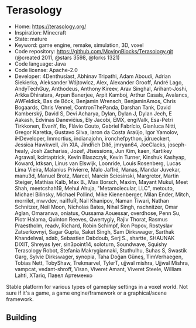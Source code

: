 # Terasology

- Home: https://terasology.org/
- Inspiration: Minecraft
- State: mature
- Keyword: game engine, remake, simulation, 3D, voxel
- Code repository: https://github.com/MovingBlocks/Terasology.git (@created 2011, @stars 3598, @forks 1321)
- Code language: Java
- Code license: Apache-2.0
- Developer: 4Denthusiast, Abhinav Tripathi, Adam Aboudi, Adrian Siekierka, Aleksander Wójtowicz, Alex, Alexander Grooff, André Lago, AndyTechGuy, Anthodeus, Anthony Kireev, Arav Singhal, Arihant-Joshi, Arkka Dhiratara, Arpan Banerjee, Arpit Kamboj, Arthur Casals, Avalancs, AWFeldick, Bas de Böck, Benjamin Wrensch, BenjaminAmos, Chris Bogaards, Chris Vennel, ContronThePanda, Darshan Tank, David Kamberský, David S, Devi Acharya, Dylan, Dylan J, Dylan Jech, E Aakash, Edvinas Danevičius, Ely Jacobi, EMX, engiValk, Esa-Petri Tirkkonen, EvanY, flo, Flávio Couto, Gabriel Fabrício, Gianluca Nitti, Gregor Karetka, Gustavo Silva, Iaron da Costa Araújo, Igor Yamolov, iHDeveloper, Immortius, indianajohn, ironchefpython, jdrueckert, Jessica Hawkwell, Jin XIA, Jindřich Dítě, jmryan64, JoeClacks, joseph-healy, Josh Zacharias, Jozef, Jtsessions, Jun Kim, kaen, Kartikey Agrawal, kcirtaptrick, Kevin Blaszczyk, Kevin Turner, Kinshuk Kashyap, Koward, ktksan, Linus van Elswijk, Loonride, Louis Rosenberg, Lucas Lima Vieira, Malanius Privierre, Malo Jaffré, Manas, Mandar Juvekar, manu3d, Manuel Brotz, Marcel, Marcin Sciesinski, Margretor, Martin Steiger, Mathias Kalb, Max B., Max Borsch, Maxim, Mayant Mukul, Meet Shah, meetcshah19, Mehul Ahuja, "Metamolecular, LLC", metouto, Michael Bilinsky, Michael Pollind, Mike Kienenberger, Milan Ender, Mitch, morrilet, mwvdev, naiffuR, Nail Khanipov, Naman Tiwari, Nathan Schnitzer, Neil Moon, Nicholas Bates, Nihal Singh, nschnitzer, Omar Aglan, Omaranwa, oniatus, Oussama Aouessar, overdhose, Penn Su, Piotr Halama, Quinton Reeves, Qwertygiy, Rajiv Thorat, Rasmus Praestholm, readv, Richard, Robin Schimpf, Ron Popov, Rostyslav Zatserkovnyi, Sagar Gupta, Saket Singh, Sam Dirkswager, Sarthak Khandelwal, sdab, Sebastien Dabdoub, Serj S., shartte, SHAUNAK DIXIT, Shreyas Iyer, sin3point14, soloturn, Soundwave, Squishy Terasology Robot, Stefania Makrygiannaki, Stuthulhu, Suhas S, Swastik Garg, Sylvie Dirkswager, synopia, Taha Doğan Güneş, TimVerhaegen, Tobias Nett, TobyShaw, Trekmarvel, TylerT, ujjwal mishra, Ujjwal Mishra, vampcat, vedant-shroff, Visan, Viveret Amant, Viveret Steele, William Lahti, XTariq, Павел Артеменко

Stable platform for various types of gameplay settings in a voxel world.
Not sure if it's a game, a game engine/framework or a graphical/scene framework.

## Building
